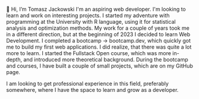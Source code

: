 👋 Hi, I’m Tomasz Jackowski
I'm an aspiring web developer.
I'm looking to learn and work on interesting projects.
I started my adventure with programming at the University with R language, using it for statistical analysis and optimization methods.
My work for a couple of years took me in a different direction, but at the beginning of 2023 I decided to learn Web Development. I completed a bootcamp -> bootcamp.dev, which quickly got me to build my first web applications.
I did realize, that there was quite a lot more to learn. I started the Fullstack Open course, which was more in-depth, and introduced more theoretical background.
During the bootcamp and courses, I have built a couple of small projects, which are on my GitHub page.

I am looking to get professional experience in this field, preferably somewhere, where I have the space to learn and grow as a developer.

<!---
tomwladjackowski/tomwladjackowski is a ✨ special ✨ repository because its `README.md` (this file) appears on your GitHub profile.
You can click the Preview link to take a look at your changes.
--->
